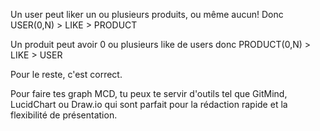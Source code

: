 Un user peut liker un ou plusieurs produits, ou même aucun!
Donc USER(0,N) > LIKE > PRODUCT

Un produit peut avoir 0 ou plusieurs like de users
donc PRODUCT(0,N) > LIKE > USER

Pour le reste, c'est correct.

Pour faire tes graph MCD, tu peux te servir d'outils tel que GitMind, LucidChart ou Draw.io qui sont parfait pour la rédaction rapide et la flexibilité de présentation.